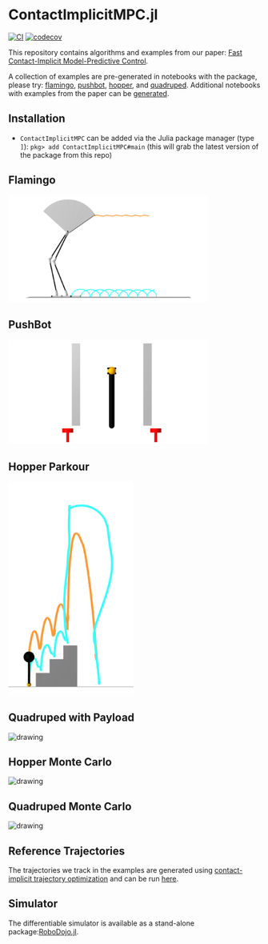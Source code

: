 # ContactImplicitMPC.jl
[![CI](https://github.com/thowell/ContactImplicitMPC.jl/actions/workflows/CI.yml/badge.svg)](https://github.com/thowell/ContactImplicitMPC.jl/actions/workflows/CI.yml)
[![codecov](https://codecov.io/gh/thowell/ContactImplicitMPC.jl/branch/main/graph/badge.svg?token=3J4VOJ0VCH)](https://codecov.io/gh/thowell/ContactImplicitMPC.jl)

This repository contains algorithms and examples from our paper: [Fast Contact-Implicit Model-Predictive Control](https://arxiv.org/abs/2107.05616).

A collection of examples are pre-generated in notebooks with the package, please try: [flamingo](examples/flamingo/flat.jl), [pushbot](examples/pushbot/push_recovery.jl), [hopper](examples/hopper/flat.jl), and [quadruped](examples/quadruped/flat.jl). Additional notebooks with examples from the paper can be [generated](examples/README.md).

## Installation
- `ContactImplicitMPC` can be added via the Julia package manager (type `]`): `pkg> add ContactImplicitMPC#main` (this will grab the latest version of the package from this repo)

## Flamingo
<img src="animations/flamingo.gif" alt="drawing" width="400"/>

## PushBot
<img src="animations/pushbot.gif" alt="drawing" width="400"/>

## Hopper Parkour
<img src="animations/hopper_parkour.gif" alt="drawing" width="250"/>

## Quadruped with Payload
<img src="animations/quadruped_payload.gif" alt="drawing" width="400"/>

## Hopper Monte Carlo
<img src="animations/hopper_monte_carlo.gif" alt="drawing" width="400"/>

## Quadruped Monte Carlo
<img src="animations/quadruped_monte_carlo.gif" alt="drawing" width="400"/>

## Reference Trajectories
The trajectories we track in the examples are generated using [contact-implicit trajectory optimization](https://journals.sagepub.com/doi/10.1177/0278364919849235) and can be run [here](https://github.com/thowell/motion_planning/tree/main/examples/contact_implicit).

## Simulator 
The differentiable simulator is available as a stand-alone package:[RoboDojo.jl](https://github.com/thowell/RoboDojo.jl).
